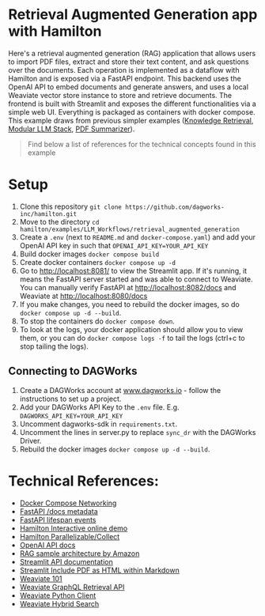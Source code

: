 # Retrieval Augmented Generation app with Hamilton
Here's a retrieval augmented generation (RAG) application that allows users to import PDF files, extract and store their text content, and ask questions over the documents. Each operation is implemented as a dataflow with Hamilton and is exposed via a FastAPI endpoint. This backend uses the OpenAI API to embed documents and generate answers, and uses a local Weaviate vector store instance to store and retrieve documents. The frontend is built with Streamlit and exposes the different functionalities via a simple web UI. Everything is packaged as containers with docker compose. This example draws from previous simpler examples ([Knowledge Retrieval](), [Modular LLM Stack](), [PDF Summarizer]()).

> Find below a list of references for the technical concepts found in this example


# Setup
1. Clone this repository `git clone https://github.com/dagworks-inc/hamilton.git`
2. Move to the directory `cd hamilton/examples/LLM_Workflows/retrieval_augmented_generation`
3. Create a `.env` (next to `README.md` and `docker-compose.yaml`) and add your OpenAI API key in  such that `OPENAI_API_KEY=YOUR_API_KEY`
4. Build docker images `docker compose build`
5. Create docker containers `docker compose up -d`
6. Go to [http://localhost:8081/](http://localhost:8081/) to view the Streamlit app. If it's running, it means the FastAPI server started and was able to connect to Weaviate. You can manually verify FastAPI at [http://localhost:8082/docs](http://localhost:8082/docs) and Weaviate at [http://localhost:8080/docs](http://localhost:8083/v1)
7. If you make changes, you need to rebuild the docker images, so do `docker compose up -d --build`.
8. To stop the containers do `docker compose down`.
9. To look at the logs, your docker application should allow you to view them,
or you can do `docker compose logs -f` to tail the logs (ctrl+c to stop tailing the logs).

## Connecting to DAGWorks
1. Create a DAGWorks account at www.dagworks.io - follow the instructions to set up a project.
2. Add your DAGWorks API Key to the `.env` file. E.g. `DAGWORKS_API_KEY=YOUR_API_KEY`
3. Uncomment dagworks-sdk in `requirements.txt`.
4. Uncomment the lines in server.py to replace `sync_dr` with the DAGWorks Driver.
5. Rebuild the docker images `docker compose up -d --build`.

# Technical References:
- [Docker Compose Networking](https://docs.docker.com/compose/networking/)
- [FastAPI /docs metadata](https://fastapi.tiangolo.com/tutorial/metadata/)
- [FastAPI lifespan events](https://fastapi.tiangolo.com/advanced/events/)
- [Hamilton Interactive online demo](https://www.tryhamilton.dev/)
- [Hamilton Parallelizable/Collect](https://hamilton.dagworks.io/en/latest/concepts/customizing-execution/#dynamic-dags-parallel-execution)
- [OpenAI API docs](https://platform.openai.com/docs/introduction)
- [RAG sample architecture by Amazon](https://docs.aws.amazon.com/sagemaker/latest/dg/jumpstart-foundation-models-customize-rag.html)
- [Streamlit API documentation](https://docs.streamlit.io/library/api-reference)
- [Streamlit Include PDF as HTML within Markdown](https://discuss.streamlit.io/t/rendering-pdf-on-ui/13505)
- [Weaviate 101](https://weaviate.io/developers/weaviate/tutorials)
- [Weaviate GraphQL Retrieval API](https://weaviate.io/developers/weaviate/api/graphql#graphql)
- [Weaviate Python Client](https://weaviate-python-client.readthedocs.io/en/stable/index.html)
- [Weaviate Hybrid Search](https://weaviate.io/developers/academy/zero_to_mvp/queries_2/hybrid)
